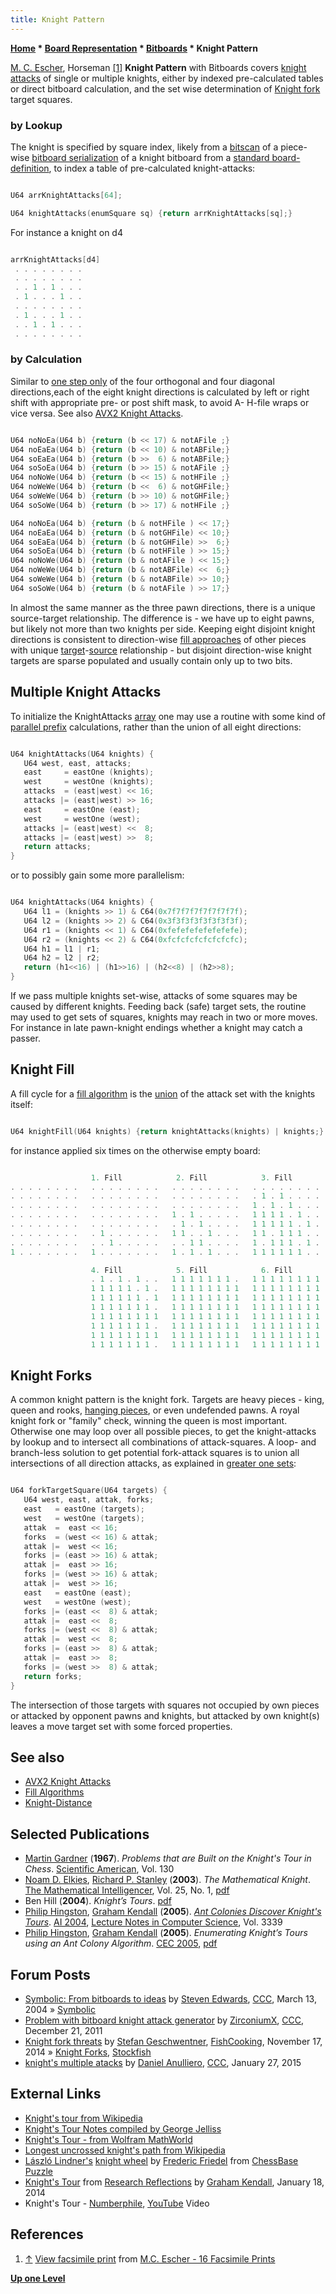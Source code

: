 ```yaml
---
title: Knight Pattern
---
```

**[Home](Home "Home") \* [Board Representation](Board_Representation "Board Representation") \* [Bitboards](Bitboards "Bitboards") \* Knight Pattern**



 [](http://www.mcescher.com/Shopmain/ShopEU/facsilimeprints/prints.html) [M. C. Escher](Category:M._C._Escher "Category:M. C. Escher"), Horseman <a id="cite-note-1" href="#cite-ref-1">[1]</a> 
**Knight Pattern**
with Bitboards covers [knight](Knight "Knight") [attacks](Attacks "Attacks") of single or multiple knights, either by indexed pre-calculated tables or direct bitboard calculation, and the set wise determination of [Knight fork](https://en.wikipedia.org/wiki/Fork_%28chess%29) target squares. 






### by Lookup


The knight is specified by square index, likely from a [bitscan](BitScan "BitScan") of a piece-wise [bitboard serialization](Bitboard_Serialization "Bitboard Serialization") of a knight bitboard from a [standard board-definition](Bitboard_Board-Definition "Bitboard Board-Definition"), to index a table of pre-calculated knight-attacks:




```C++

U64 arrKnightAttacks[64];

U64 knightAttacks(enumSquare sq) {return arrKnightAttacks[sq];}

```

For instance a knight on d4




```C++

arrKnightAttacks[d4]
 . . . . . . . .
 . . . . . . . .
 . . 1 . 1 . . .
 . 1 . . . 1 . .
 . . . . . . . .
 . 1 . . . 1 . .
 . . 1 . 1 . . .
 . . . . . . . .

```





### by Calculation


Similar to [one step only](General_Setwise_Operations#OneStepOnly "General Setwise Operations") of the four orthogonal and four diagonal directions,each of the eight knight directions is calculated by left or right shift with appropriate pre- or post shift mask, to avoid A- H-file wraps or vice versa. See also [AVX2 Knight Attacks](AVX2#KnightAttacks "AVX2").




```C++

U64 noNoEa(U64 b) {return (b << 17) & notAFile ;}
U64 noEaEa(U64 b) {return (b << 10) & notABFile;}
U64 soEaEa(U64 b) {return (b >>  6) & notABFile;}
U64 soSoEa(U64 b) {return (b >> 15) & notAFile ;}
U64 noNoWe(U64 b) {return (b << 15) & notHFile ;}
U64 noWeWe(U64 b) {return (b <<  6) & notGHFile;}
U64 soWeWe(U64 b) {return (b >> 10) & notGHFile;}
U64 soSoWe(U64 b) {return (b >> 17) & notHFile ;}

U64 noNoEa(U64 b) {return (b & notHFile ) << 17;}
U64 noEaEa(U64 b) {return (b & notGHFile) << 10;}
U64 soEaEa(U64 b) {return (b & notGHFile) >>  6;}
U64 soSoEa(U64 b) {return (b & notHFile ) >> 15;}
U64 noNoWe(U64 b) {return (b & notAFile ) << 15;}
U64 noWeWe(U64 b) {return (b & notABFile) <<  6;}
U64 soWeWe(U64 b) {return (b & notABFile) >> 10;}
U64 soSoWe(U64 b) {return (b & notAFile ) >> 17;}

```

In almost the same manner as the three pawn directions, there is a unique source-target relationship. The difference is - we have up to eight pawns, but likely not more than two knights per side. Keeping eight disjoint knight directions is consistent to direction-wise [fill approaches](Fill_Algorithms "Fill Algorithms") of other pieces with unique [target](Target_Square "Target Square")-[source](Origin_Square "Origin Square") relationship - but disjoint direction-wise knight targets are sparse populated and usually contain only up to two bits.




## Multiple Knight Attacks


To initialize the KnightAttacks [array](Array "Array") one may use a routine with some kind of [parallel prefix](Parallel_Prefix_Algorithms "Parallel Prefix Algorithms") calculations, rather than the union of all eight directions:




```C++

U64 knightAttacks(U64 knights) {
   U64 west, east, attacks;
   east     = eastOne (knights);
   west     = westOne (knights);
   attacks  = (east|west) << 16;
   attacks |= (east|west) >> 16;
   east     = eastOne (east);
   west     = westOne (west);
   attacks |= (east|west) <<  8;
   attacks |= (east|west) >>  8;
   return attacks;
}

```

or to possibly gain some more parallelism:




```C++

U64 knightAttacks(U64 knights) {
   U64 l1 = (knights >> 1) & C64(0x7f7f7f7f7f7f7f7f);
   U64 l2 = (knights >> 2) & C64(0x3f3f3f3f3f3f3f3f);
   U64 r1 = (knights << 1) & C64(0xfefefefefefefefe);
   U64 r2 = (knights << 2) & C64(0xfcfcfcfcfcfcfcfc);
   U64 h1 = l1 | r1;
   U64 h2 = l2 | r2;
   return (h1<<16) | (h1>>16) | (h2<<8) | (h2>>8);
}

```

If we pass multiple knights set-wise, attacks of some squares may be caused by different knights. Feeding back (safe) target sets, the routine may used to get sets of squares, knights may reach in two or more moves. For instance in late pawn-knight endings whether a knight may catch a passer.




## Knight Fill


A fill cycle for a [fill algorithm](Fill_Algorithms "Fill Algorithms") is the [union](General_Setwise_Operations#Union "General Setwise Operations") of the attack set with the knights itself:




```C++

U64 knightFill(U64 knights) {return knightAttacks(knights) | knights;}

```

for instance applied six times on the otherwise empty board:




```C++

                  1. Fill            2. Fill            3. Fill
. . . . . . . .   . . . . . . . .   . . . . . . . .   . . . . . . . .
. . . . . . . .   . . . . . . . .   . . . . . . . .   . 1 . 1 . . . .
. . . . . . . .   . . . . . . . .   . . . . . . . .   1 . 1 . 1 . . .
. . . . . . . .   . . . . . . . .   1 . 1 . . . . .   1 1 1 1 . 1 . .
. . . . . . . .   . . . . . . . .   . 1 . 1 . . . .   1 1 1 1 1 . 1 .
. . . . . . . .   . 1 . . . . . .   1 1 . . 1 . . .   1 1 . 1 1 1 . .
. . . . . . . .   . . 1 . . . . .   . . 1 1 . . . .   1 . 1 1 1 . 1 .
1 . . . . . . .   1 . . . . . . .   1 . 1 . 1 . . .   1 1 1 1 1 1 . .

                  4. Fill            5. Fill            6. Fill
                  . 1 . 1 . 1 . .   1 1 1 1 1 1 1 .   1 1 1 1 1 1 1 1
                  1 1 1 1 1 . 1 .   1 1 1 1 1 1 1 1   1 1 1 1 1 1 1 1
                  1 1 1 1 1 1 . 1   1 1 1 1 1 1 1 1   1 1 1 1 1 1 1 1
                  1 1 1 1 1 1 1 .   1 1 1 1 1 1 1 1   1 1 1 1 1 1 1 1
                  1 1 1 1 1 1 1 1   1 1 1 1 1 1 1 1   1 1 1 1 1 1 1 1
                  1 1 1 1 1 1 1 .   1 1 1 1 1 1 1 1   1 1 1 1 1 1 1 1
                  1 1 1 1 1 1 1 1   1 1 1 1 1 1 1 1   1 1 1 1 1 1 1 1
                  1 1 1 1 1 1 1 .   1 1 1 1 1 1 1 1   1 1 1 1 1 1 1 1

```





## Knight Forks


A common knight pattern is the knight fork. Targets are heavy pieces - king, queen and rooks, [hanging pieces](Hanging_Piece "Hanging Piece"), or even undefended pawns. A royal knight fork or "family" check, winning the queen is most important. Otherwise one may loop over all possible pieces, to get the knight-attacks by lookup and to intersect all combinations of attack-squares. A loop- and branch-less solution to get potential fork-attack squares is to union all intersections of all direction attacks, as explained in [greater one sets](General_Setwise_Operations#GreaterOne "General Setwise Operations"):




```C++

U64 forkTargetSquare(U64 targets) {
   U64 west, east, attak, forks;
   east   = eastOne (targets);
   west   = westOne (targets);
   attak  =  east << 16;
   forks  = (west << 16) & attak;
   attak |=  west << 16;
   forks |= (east >> 16) & attak;
   attak |=  east >> 16;
   forks |= (west >> 16) & attak;
   attak |=  west >> 16;
   east   = eastOne (east);
   west   = westOne (west);
   forks |= (east <<  8) & attak;
   attak |=  east <<  8;
   forks |= (west <<  8) & attak;
   attak |=  west <<  8;
   forks |= (east >>  8) & attak;
   attak |=  east >>  8;
   forks |= (west >>  8) & attak;
   return forks;
}

```

The intersection of those targets with squares not occupied by own pieces or attacked by opponent pawns and knights, but attacked by own knight(s) leaves a move target set with some forced properties.



## See also


* [AVX2 Knight Attacks](AVX2#KnightAttacks "AVX2")
* [Fill Algorithms](Fill_Algorithms "Fill Algorithms")
* [Knight-Distance](Knight-Distance "Knight-Distance")


## Selected Publications


* [Martin Gardner](Martin_Gardner "Martin Gardner") (**1967**). *Problems that are Built on the Knight's Tour in Chess*. [Scientific American](Scientific_American "Scientific American"), Vol. 130
* [Noam D. Elkies](Noam_Elkies "Noam Elkies"), [Richard P. Stanley](Mathematician#RPStanley "Mathematician") (**2003**). *The Mathematical Knight*. [The Mathematical Intelligencer](https://en.wikipedia.org/wiki/The_Mathematical_Intelligencer), Vol. 25, No. 1, [pdf](http://www.math.harvard.edu/%7Eelkies/knight.pdf)
* Ben Hill (**2004**). *Knight’s Tours*. [pdf](http://faculty.olin.edu/~sadams/DM/ktpaper.pdf)
* [Philip Hingston](https://scholar.google.com/citations?user=QNcGZdQAAAAJ&hl=en), [Graham Kendall](Graham_Kendall "Graham Kendall") (**2005**). *[Ant Colonies Discover Knight's Tours](https://link.springer.com/chapter/10.1007/978-3-540-30549-1_125)*. [AI 2004](https://link.springer.com/book/10.1007/b104336), [Lecture Notes in Computer Science](https://en.wikipedia.org/wiki/Lecture_Notes_in_Computer_Science), Vol. 3339
* [Philip Hingston](https://scholar.google.com/citations?user=QNcGZdQAAAAJ&hl=en), [Graham Kendall](Graham_Kendall "Graham Kendall") (**2005**). *Enumerating Knight’s Tours using an Ant Colony Algorithm*. [CEC 2005](https://dblp.uni-trier.de/db/conf/cec/cec2005.html), [pdf](http://www.cs.nott.ac.uk/~pszgxk/papers/cec05knights.pdf)


## Forum Posts


* [Symbolic: From bitboards to ideas](https://www.stmintz.com/ccc/index.php?id=354355) by [Steven Edwards](Steven_Edwards "Steven Edwards"), [CCC](CCC "CCC"), March 13, 2004 » [Symbolic](Symbolic "Symbolic")
* [Problem with bitboard knight attack generator](http://www.talkchess.com/forum3/viewtopic.php?f=7&t=41542) by [ZirconiumX](Matthew_R._Brades "Matthew R. Brades"), [CCC](CCC "CCC"), December 21, 2011
* [Knight fork threats](https://groups.google.com/d/msg/fishcooking/_qtvakyb_yM/FYOlNteY0N0J) by [Stefan Geschwentner](Stefan_Geschwentner "Stefan Geschwentner"), [FishCooking](Computer_Chess_Forums "Computer Chess Forums"), November 17, 2014 » [Knight Forks](Knight_Pattern#KnightForks "Knight Pattern"), [Stockfish](Stockfish "Stockfish")
* [knight's multiple atacks](http://www.talkchess.com/forum/viewtopic.php?t=55118) by [Daniel Anulliero](Daniel_Anulliero "Daniel Anulliero"), [CCC](CCC "CCC"), January 27, 2015


## External Links


* [Knight's tour from Wikipedia](https://en.wikipedia.org/wiki/Knight%27s_tour)
* [Knight's Tour Notes compiled by George Jelliss](http://www.mayhematics.com/t/t.htm)
* [Knight's Tour - from Wolfram MathWorld](http://mathworld.wolfram.com/KnightsTour.html)
* [Longest uncrossed knight's path from Wikipedia](https://en.wikipedia.org/wiki/Longest_uncrossed_knight%27s_path)
* [László Lindner's](L%C3%A1szl%C3%B3_Lindner "László Lindner") [knight wheel](http://archive.is/bHju8) by [Frederic Friedel](Frederic_Friedel "Frederic Friedel") from [ChessBase Puzzle](ChessBase "ChessBase")
* [Knight's Tour](http://graham-kendall.com/blog/2014/01/knights-tours/) from [Research Reflections](http://graham-kendall.com/blog/) by [Graham Kendall](Graham_Kendall "Graham Kendall"), January 18, 2014
* Knight's Tour - [Numberphile](http://www.numberphile.com/), [YouTube](https://en.wikipedia.org/wiki/YouTube) Video


 
## References


1. <a id="cite-ref-1" href="#cite-note-1">↑</a> [View facsimile print](http://www.mcescher.com/Shopmain/ShopEU/facsilimeprints/prints.html) from [M.C. Escher - 16 Facsimile Prints](http://www.mcescher.com/Shopmain/ShopEU/facsilimeprints/)

**[Up one Level](Bitboards "Bitboards")**







 
